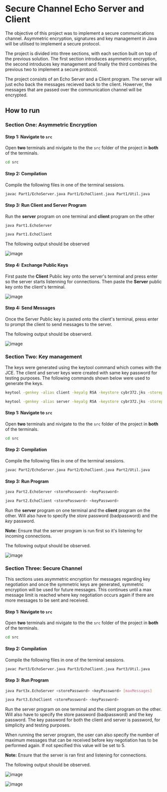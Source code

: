 # Secure Channel Echo Server and Client

The objective of this project was to implement a secure communications channel. Asymmetric encryption, signatures and key management in Java will be utilised to implement a secure protocol.

The project is divided into three sections, with each section built on top of the previous solution. The first section introduces asymmetric encryption, the second introduces key management and finally the third combines the previous two to implement a secure protocol.

The project consists of an Echo Server and a Client program. The server will just echo back the messages recieved back to the client. Howerver, the messages that are passed over the communication channel will be encrypted. 

## How to run

### Section One: Asymmetric Encryption

#### Step 1: Navigate to `src`

Open **two** terminals and nivigate to the the `src` folder of the project in **both** of the terminals.

``` bash
cd src
```

#### Step 2: Compilation

Compile the following files in one of the terminal sessions.

``` bash
javac Part1/EchoServer.java Part1/EchoClient.java Part1/Util.java
```

#### Step 3: Run Client and Server Program

Run the **server** program on one terminal and **client** program on the other

``` bash
java Part1.EchoServer
```
``` bash
java Part1.EchoClient
```

The following output should be observed

![image](https://user-images.githubusercontent.com/69548022/138545509-975b04f9-ea3c-4b8f-9157-c8bbf82f2dfd.png)

#### Step 4: Exchange Public Keys

First paste the **Client** Public key onto the server's terminal and press enter so the server starts listenning for connections. Then paste the **Server** public key onto the client's terminal.

![image](https://s3.us-west-2.amazonaws.com/secure.notion-static.com/e012f684-6b0a-41ea-a8fd-f08520989910/Untitled.png?X-Amz-Algorithm=AWS4-HMAC-SHA256&X-Amz-Credential=AKIAT73L2G45O3KS52Y5%2F20211023%2Fus-west-2%2Fs3%2Faws4_request&X-Amz-Date=20211023T063618Z&X-Amz-Expires=86400&X-Amz-Signature=85a4ba14b2b71a6c00d6ab8746e2596e92f07607be843e4d0a52388173e8e83f&X-Amz-SignedHeaders=host&response-content-disposition=filename%20%3D%22Untitled.png%22)

#### Step 4: Send Messages

Once the Server Public key is pasted onto the client's terminal, press enter to prompt the client to send messages to the server.

The following output should be observerd.

![image](https://s3.us-west-2.amazonaws.com/secure.notion-static.com/725a7038-a710-4c78-b525-b35282d9a2c9/Untitled.png?X-Amz-Algorithm=AWS4-HMAC-SHA256&X-Amz-Credential=AKIAT73L2G45O3KS52Y5%2F20211023%2Fus-west-2%2Fs3%2Faws4_request&X-Amz-Date=20211023T064146Z&X-Amz-Expires=86400&X-Amz-Signature=580f4360259e59314d63d80d333a7de4cbb33158bb5fa1019ee213538dbeb026&X-Amz-SignedHeaders=host&response-content-disposition=filename%20%3D%22Untitled.png%22)

### Section Two: Key management

The keys were generated using the keytool command which comes with the JCE. The client and server keys were created with same key password for testing purposes. The following commands shown below were used to generate the keys. 
``` bash
keytool -genkey -alias client -keyalg RSA -keystore cybr372.jks -storepass badpassword -keypass password -storetype JKS
```
``` bash
keytool -genkey -alias server -keyalg RSA -keystore cybr372.jks -storepass badpassword -keypass password -storetype JKS
```

#### Step 1: Navigate to `src`

Open **two** terminals and nivigate to the the `src` folder of the project in **both** of the terminals.

``` bash
cd src
```

#### Step 2: Compilation

Compile the following files in one of the terminal sessions.

``` bash
javac Part2/EchoServer.java Part2/EchoClient.java Part2/Util.java
```

#### Step 3: Run Program

``` bash
java Part2.EchoServer <storePassword> <keyPassword>
```
``` bash
java Part2.EchoClient <storePassword> <keyPassword>
```

Run the **server** program on one terminal and the **client** program on the other. Will also have to specify the *store* password (badpassword) and the *key* password.

**Note:** Ensure that the server program is run first so it's listening for incoming connections.

The following output should be observed.

![image](https://s3.us-west-2.amazonaws.com/secure.notion-static.com/c6f1d684-8938-4b42-ad5b-f9d55216dc5c/Untitled.png?X-Amz-Algorithm=AWS4-HMAC-SHA256&X-Amz-Credential=AKIAT73L2G45O3KS52Y5%2F20211024%2Fus-west-2%2Fs3%2Faws4_request&X-Amz-Date=20211024T065650Z&X-Amz-Expires=86400&X-Amz-Signature=dafbe783b11878c744b30d67d159ee40ceb2f421962c6ce7c9d21e8424dfae1e&X-Amz-SignedHeaders=host&response-content-disposition=filename%20%3D%22Untitled.png%22)

### Section Three: Secure Channel

This sections uses asymmetric encryption for messages regarding key negotiation and once the symmetric keys are generated, symmetric encryption will be used for future messages. This continues until a max message limit is reached where key negotiation occurs again if there are more messages to be sent and received.

#### Step 1: Navigate to `src`

Open **two** terminals and nivigate to the the `src` folder of the project in **both** of the terminals.

``` bash
cd src
```

#### Step 2: Compilation

Compile the following files in one of the terminal sessions.

``` bash
javac Part3/EchoServer.java Part3/EchoClient.java Part3/Util.java
```

#### Step 3: Run Program

``` bash
java Part3x.EchoServer <storePassword> <keyPassword> [maxMessages]
```
``` bash
java Part3.EchoClient <storePassword> <keyPassword>
```

Run the server program on one terminal and the client program on the other. Will also have to specify the store password (badpassword) and the key password. The key password for both the client and server is password, for simplicity and testing purposes. 

When running the server program, the user can also specify the number of maximum messages that can be received before key negotiation has to be performed again. If not specified this value will be set to 5. 

**Note:** Ensure that the server is ran first and listening for connections.

The following output should be observed.

![image](https://s3.us-west-2.amazonaws.com/secure.notion-static.com/8ee0d219-0322-4046-8824-8bc539e61def/Untitled.png?X-Amz-Algorithm=AWS4-HMAC-SHA256&X-Amz-Credential=AKIAT73L2G45O3KS52Y5%2F20211024%2Fus-west-2%2Fs3%2Faws4_request&X-Amz-Date=20211024T071703Z&X-Amz-Expires=86400&X-Amz-Signature=b8674ed57fd87da56040cd9c2aeb33aacdf41fbc926a123bcfb50c1b0e6f6867&X-Amz-SignedHeaders=host&response-content-disposition=filename%20%3D%22Untitled.png%22)

![image](https://s3.us-west-2.amazonaws.com/secure.notion-static.com/85c0c9c1-4b50-439c-b820-dc42a3ddc783/Untitled.png?X-Amz-Algorithm=AWS4-HMAC-SHA256&X-Amz-Credential=AKIAT73L2G45O3KS52Y5%2F20211024%2Fus-west-2%2Fs3%2Faws4_request&X-Amz-Date=20211024T071729Z&X-Amz-Expires=86400&X-Amz-Signature=446e48cb35302886c53b8a38f8b5395af9c241a36cf831632dd9646b616f37af&X-Amz-SignedHeaders=host&response-content-disposition=filename%20%3D%22Untitled.png%22)
